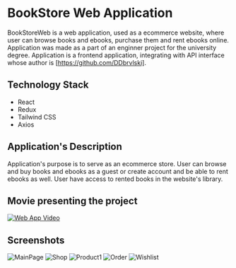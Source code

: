 # BookStore Web Application
BookStoreWeb is a web application, used as a ecommerce website, where user can browse books and ebooks, purchase them and rent ebooks online.
Application was made as a part of an enginner project for the university degree.
Application is a frontend application, integrating with API interface whose author is [https://github.com/DDbrvlski].

## Technology Stack
- React
- Redux
- Tailwind CSS
- Axios
  
## Application's Description
Application's purpose is to serve as an ecommerce store. User can browse and buy books and ebooks as a guest or create account and be able to rent ebooks as well. User have access to rented books in the website's library.

## Movie presenting the project
 [![Web App Video](http://i3.ytimg.com/vi/D9vPF8mLgGI/hqdefault.jpg)](https://youtu.be/D9vPF8mLgGI)
 
## Screenshots
![MainPage](https://github.com/kmilosia/BookStoreWeb/assets/122121974/44408023-ee66-4f22-a0fa-00a897cd2fae)
![Shop](https://github.com/kmilosia/BookStoreWeb/assets/122121974/c678cfd2-7dee-4738-bdc6-86403c4495d5)
![Product1](https://github.com/kmilosia/BookStoreWeb/assets/122121974/0b15f235-4499-43b7-9a0f-bf1e907c8826)
![Order](https://github.com/kmilosia/BookStoreWeb/assets/122121974/22f6a39d-3a77-4f75-84ef-df935f987118)
![Wishlist](https://github.com/kmilosia/BookStoreWeb/assets/122121974/ca6cbd6f-6b5d-41ea-bd3b-746971559bb3)








